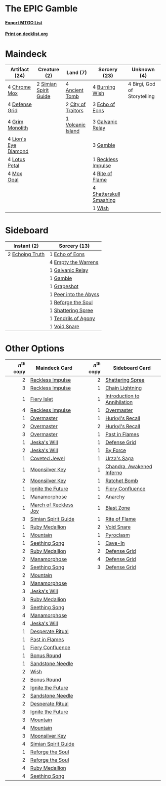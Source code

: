 # The EPIC Gamble

#### [Export MTGO List](../collection/The%20EPIC%20Gamble/The%20EPIC%20Gamble.txt)
#### [Print on decklist.org](http://decklist.org/?deckmain=4%09Ancient%20Tomb%0A4%09Birgi,%20God%20of%20Storytelling%0A4%09Burning%20Wish%0A4%09Chrome%20Mox%0A2%09City%20of%20Traitors%0A4%09Defense%20Grid%0A3%09Echo%20of%20Eons%0A3%09Galvanic%20Relay%0A3%09Gamble%0A4%09Grim%20Monolith%0A4%09Lion's%20Eye%20Diamond%0A4%09Lotus%20Petal%0A4%09Mox%20Opal%0A1%09Reckless%20Impulse%0A4%09Rite%20of%20Flame%0A4%09Shatterskull%20Smashing%0A2%09Simian%20Spirit%20Guide%0A1%09Volcanic%20Island%0A1%09Wish&deckside=1%09Echo%20of%20Eons%0A2%09Echoing%20Truth%0A4%09Empty%20the%20Warrens%0A1%09Galvanic%20Relay%0A1%09Gamble%0A1%09Grapeshot%0A1%09Peer%20into%20the%20Abyss%0A1%09Reforge%20the%20Soul%0A1%09Shattering%20Spree%0A1%09Tendrils%20of%20Agony%0A1%09Void%20Snare)
# Maindeck

|                                        Artifact (24)                                        |                                          Creature (2)                                          |                                         Land (7)                                          |                                           Sorcery (23)                                           |        Unknown (4)         |
|---------------------------------------------------------------------------------------------|------------------------------------------------------------------------------------------------|-------------------------------------------------------------------------------------------|--------------------------------------------------------------------------------------------------|----------------------------|
|4 [Chrome Mox](http://gatherer.wizards.com/Pages/Card/Details.aspx?multiverseid=413761)      |2 [Simian Spirit Guide](http://gatherer.wizards.com/Pages/Card/Details.aspx?multiverseid=442137)|4 [Ancient Tomb](http://gatherer.wizards.com/Pages/Card/Details.aspx?multiverseid=409567)  |4 [Burning Wish](http://gatherer.wizards.com/Pages/Card/Details.aspx?multiverseid=416909)         |4 Birgi, God of Storytelling|
|4 [Defense Grid](http://gatherer.wizards.com/Pages/Card/Details.aspx?multiverseid=45481)     |                                                                                                |2 [City of Traitors](http://gatherer.wizards.com/Pages/Card/Details.aspx?multiverseid=6168)|3 [Echo of Eons](http://gatherer.wizards.com/Pages/Card/Details.aspx?multiverseid=463995)         |                            |
|4 [Grim Monolith](http://gatherer.wizards.com/Pages/Card/Details.aspx?multiverseid=12626)    |                                                                                                |1 [Volcanic Island](http://gatherer.wizards.com/Pages/Card/Details.aspx?multiverseid=887)  |3 [Galvanic Relay](http://gatherer.wizards.com/Pages/Card/Details.aspx?multiverseid=522203)       |                            |
|4 [Lion's Eye Diamond](http://gatherer.wizards.com/Pages/Card/Details.aspx?multiverseid=3255)|                                                                                                |                                                                                           |3 [Gamble](http://gatherer.wizards.com/Pages/Card/Details.aspx?multiverseid=413674)               |                            |
|4 [Lotus Petal](http://gatherer.wizards.com/Pages/Card/Details.aspx?multiverseid=420602)     |                                                                                                |                                                                                           |1 [Reckless Impulse](http://gatherer.wizards.com/Pages/Card/Details.aspx?multiverseid=541032)     |                            |
|4 [Mox Opal](http://gatherer.wizards.com/Pages/Card/Details.aspx?multiverseid=397719)        |                                                                                                |                                                                                           |4 [Rite of Flame](http://gatherer.wizards.com/Pages/Card/Details.aspx?multiverseid=121217)        |                            |
|                                                                                             |                                                                                                |                                                                                           |4 [Shatterskull Smashing](http://gatherer.wizards.com/Pages/Card/Details.aspx?multiverseid=491802)|                            |
|                                                                                             |                                                                                                |                                                                                           |1 [Wish](http://gatherer.wizards.com/Pages/Card/Details.aspx?multiverseid=527453)                 |                            |


# Sideboard

|                                       Instant (2)                                        |                                          Sorcery (13)                                          |
|------------------------------------------------------------------------------------------|------------------------------------------------------------------------------------------------|
|2 [Echoing Truth](http://gatherer.wizards.com/Pages/Card/Details.aspx?multiverseid=405212)|1 [Echo of Eons](http://gatherer.wizards.com/Pages/Card/Details.aspx?multiverseid=463995)       |
|                                                                                          |4 [Empty the Warrens](http://gatherer.wizards.com/Pages/Card/Details.aspx?multiverseid=426587)  |
|                                                                                          |1 [Galvanic Relay](http://gatherer.wizards.com/Pages/Card/Details.aspx?multiverseid=522203)     |
|                                                                                          |1 [Gamble](http://gatherer.wizards.com/Pages/Card/Details.aspx?multiverseid=413674)             |
|                                                                                          |1 [Grapeshot](http://gatherer.wizards.com/Pages/Card/Details.aspx?multiverseid=426588)          |
|                                                                                          |1 [Peer into the Abyss](http://gatherer.wizards.com/Pages/Card/Details.aspx?multiverseid=485440)|
|                                                                                          |1 [Reforge the Soul](http://gatherer.wizards.com/Pages/Card/Details.aspx?multiverseid=278256)   |
|                                                                                          |1 [Shattering Spree](http://gatherer.wizards.com/Pages/Card/Details.aspx?multiverseid=456224)   |
|                                                                                          |1 [Tendrils of Agony](http://gatherer.wizards.com/Pages/Card/Details.aspx?multiverseid=45842)   |
|                                                                                          |1 [Void Snare](http://gatherer.wizards.com/Pages/Card/Details.aspx?multiverseid=383429)         |


# Other Options

|*n*<sup>th</sup> copy|                                         Maindeck Card                                          |*n*<sup>th</sup> copy|                                            Sideboard Card                                             |
|--------------------:|------------------------------------------------------------------------------------------------|--------------------:|-------------------------------------------------------------------------------------------------------|
|                    2|[Reckless Impulse](http://gatherer.wizards.com/Pages/Card/Details.aspx?multiverseid=541032)     |                    2|[Shattering Spree](http://gatherer.wizards.com/Pages/Card/Details.aspx?multiverseid=456224)            |
|                    3|[Reckless Impulse](http://gatherer.wizards.com/Pages/Card/Details.aspx?multiverseid=541032)     |                    1|[Chain Lightning](http://gatherer.wizards.com/Pages/Card/Details.aspx?multiverseid=446139)             |
|                    1|[Fiery Islet](http://gatherer.wizards.com/Pages/Card/Details.aspx?multiverseid=464187)          |                    1|[Introduction to Annihilation](http://gatherer.wizards.com/Pages/Card/Details.aspx?multiverseid=513479)|
|                    4|[Reckless Impulse](http://gatherer.wizards.com/Pages/Card/Details.aspx?multiverseid=541032)     |                    1|[Overmaster](http://gatherer.wizards.com/Pages/Card/Details.aspx?multiverseid=29868)                   |
|                    1|[Overmaster](http://gatherer.wizards.com/Pages/Card/Details.aspx?multiverseid=29868)            |                    1|[Hurkyl's Recall](http://gatherer.wizards.com/Pages/Card/Details.aspx?multiverseid=135260)             |
|                    2|[Overmaster](http://gatherer.wizards.com/Pages/Card/Details.aspx?multiverseid=29868)            |                    2|[Hurkyl's Recall](http://gatherer.wizards.com/Pages/Card/Details.aspx?multiverseid=135260)             |
|                    3|[Overmaster](http://gatherer.wizards.com/Pages/Card/Details.aspx?multiverseid=29868)            |                    1|[Past in Flames](http://gatherer.wizards.com/Pages/Card/Details.aspx?multiverseid=420748)              |
|                    1|[Jeska's Will](http://gatherer.wizards.com/Pages/Card/Details.aspx?multiverseid=497707)         |                    1|[Defense Grid](http://gatherer.wizards.com/Pages/Card/Details.aspx?multiverseid=45481)                 |
|                    2|[Jeska's Will](http://gatherer.wizards.com/Pages/Card/Details.aspx?multiverseid=497707)         |                    1|[By Force](http://gatherer.wizards.com/Pages/Card/Details.aspx?multiverseid=426825)                    |
|                    1|[Coveted Jewel](http://gatherer.wizards.com/Pages/Card/Details.aspx?multiverseid=450655)        |                    1|[Urza's Saga](http://gatherer.wizards.com/Pages/Card/Details.aspx?multiverseid=522335)                 |
|                    1|[Moonsilver Key](http://gatherer.wizards.com/Pages/Card/Details.aspx?multiverseid=535052)       |                    1|[Chandra, Awakened Inferno](http://gatherer.wizards.com/Pages/Card/Details.aspx?multiverseid=466881)   |
|                    2|[Moonsilver Key](http://gatherer.wizards.com/Pages/Card/Details.aspx?multiverseid=535052)       |                    1|[Ratchet Bomb](http://gatherer.wizards.com/Pages/Card/Details.aspx?multiverseid=370623)                |
|                    1|[Ignite the Future](http://gatherer.wizards.com/Pages/Card/Details.aspx?multiverseid=470573)    |                    1|[Fiery Confluence](http://gatherer.wizards.com/Pages/Card/Details.aspx?multiverseid=405230)            |
|                    1|[Manamorphose](http://gatherer.wizards.com/Pages/Card/Details.aspx?multiverseid=370568)         |                    1|[Anarchy](http://gatherer.wizards.com/Pages/Card/Details.aspx?multiverseid=2606)                       |
|                    1|[March of Reckless Joy](http://gatherer.wizards.com/Pages/Card/Details.aspx?multiverseid=548458)|                    1|[Blast Zone](http://gatherer.wizards.com/Pages/Card/Details.aspx?multiverseid=461171)                  |
|                    3|[Simian Spirit Guide](http://gatherer.wizards.com/Pages/Card/Details.aspx?multiverseid=442137)  |                    1|[Rite of Flame](http://gatherer.wizards.com/Pages/Card/Details.aspx?multiverseid=121217)               |
|                    1|[Ruby Medallion](http://gatherer.wizards.com/Pages/Card/Details.aspx?multiverseid=389659)       |                    2|[Void Snare](http://gatherer.wizards.com/Pages/Card/Details.aspx?multiverseid=383429)                  |
|                    1|[Mountain](http://gatherer.wizards.com/Pages/Card/Details.aspx?multiverseid=439859)             |                    1|[Pyroclasm](http://gatherer.wizards.com/Pages/Card/Details.aspx?multiverseid=129801)                   |
|                    1|[Seething Song](http://gatherer.wizards.com/Pages/Card/Details.aspx?multiverseid=83377)         |                    1|[Cave-In](http://gatherer.wizards.com/Pages/Card/Details.aspx?multiverseid=19725)                      |
|                    2|[Ruby Medallion](http://gatherer.wizards.com/Pages/Card/Details.aspx?multiverseid=389659)       |                    2|[Defense Grid](http://gatherer.wizards.com/Pages/Card/Details.aspx?multiverseid=45481)                 |
|                    2|[Manamorphose](http://gatherer.wizards.com/Pages/Card/Details.aspx?multiverseid=370568)         |                    4|[Defense Grid](http://gatherer.wizards.com/Pages/Card/Details.aspx?multiverseid=45481)                 |
|                    2|[Seething Song](http://gatherer.wizards.com/Pages/Card/Details.aspx?multiverseid=83377)         |                    3|[Defense Grid](http://gatherer.wizards.com/Pages/Card/Details.aspx?multiverseid=45481)                 |
|                    2|[Mountain](http://gatherer.wizards.com/Pages/Card/Details.aspx?multiverseid=439859)             |                     |                                                                                                       |
|                    3|[Manamorphose](http://gatherer.wizards.com/Pages/Card/Details.aspx?multiverseid=370568)         |                     |                                                                                                       |
|                    3|[Jeska's Will](http://gatherer.wizards.com/Pages/Card/Details.aspx?multiverseid=497707)         |                     |                                                                                                       |
|                    3|[Ruby Medallion](http://gatherer.wizards.com/Pages/Card/Details.aspx?multiverseid=389659)       |                     |                                                                                                       |
|                    3|[Seething Song](http://gatherer.wizards.com/Pages/Card/Details.aspx?multiverseid=83377)         |                     |                                                                                                       |
|                    4|[Manamorphose](http://gatherer.wizards.com/Pages/Card/Details.aspx?multiverseid=370568)         |                     |                                                                                                       |
|                    4|[Jeska's Will](http://gatherer.wizards.com/Pages/Card/Details.aspx?multiverseid=497707)         |                     |                                                                                                       |
|                    1|[Desperate Ritual](http://gatherer.wizards.com/Pages/Card/Details.aspx?multiverseid=80275)      |                     |                                                                                                       |
|                    1|[Past in Flames](http://gatherer.wizards.com/Pages/Card/Details.aspx?multiverseid=420748)       |                     |                                                                                                       |
|                    1|[Fiery Confluence](http://gatherer.wizards.com/Pages/Card/Details.aspx?multiverseid=405230)     |                     |                                                                                                       |
|                    1|[Bonus Round](http://gatherer.wizards.com/Pages/Card/Details.aspx?multiverseid=446024)          |                     |                                                                                                       |
|                    1|[Sandstone Needle](http://gatherer.wizards.com/Pages/Card/Details.aspx?multiverseid=19645)      |                     |                                                                                                       |
|                    2|[Wish](http://gatherer.wizards.com/Pages/Card/Details.aspx?multiverseid=527453)                 |                     |                                                                                                       |
|                    2|[Bonus Round](http://gatherer.wizards.com/Pages/Card/Details.aspx?multiverseid=446024)          |                     |                                                                                                       |
|                    2|[Ignite the Future](http://gatherer.wizards.com/Pages/Card/Details.aspx?multiverseid=470573)    |                     |                                                                                                       |
|                    2|[Sandstone Needle](http://gatherer.wizards.com/Pages/Card/Details.aspx?multiverseid=19645)      |                     |                                                                                                       |
|                    2|[Desperate Ritual](http://gatherer.wizards.com/Pages/Card/Details.aspx?multiverseid=80275)      |                     |                                                                                                       |
|                    3|[Ignite the Future](http://gatherer.wizards.com/Pages/Card/Details.aspx?multiverseid=470573)    |                     |                                                                                                       |
|                    3|[Mountain](http://gatherer.wizards.com/Pages/Card/Details.aspx?multiverseid=439859)             |                     |                                                                                                       |
|                    4|[Mountain](http://gatherer.wizards.com/Pages/Card/Details.aspx?multiverseid=439859)             |                     |                                                                                                       |
|                    3|[Moonsilver Key](http://gatherer.wizards.com/Pages/Card/Details.aspx?multiverseid=535052)       |                     |                                                                                                       |
|                    4|[Simian Spirit Guide](http://gatherer.wizards.com/Pages/Card/Details.aspx?multiverseid=442137)  |                     |                                                                                                       |
|                    1|[Reforge the Soul](http://gatherer.wizards.com/Pages/Card/Details.aspx?multiverseid=278256)     |                     |                                                                                                       |
|                    2|[Reforge the Soul](http://gatherer.wizards.com/Pages/Card/Details.aspx?multiverseid=278256)     |                     |                                                                                                       |
|                    4|[Ruby Medallion](http://gatherer.wizards.com/Pages/Card/Details.aspx?multiverseid=389659)       |                     |                                                                                                       |
|                    4|[Seething Song](http://gatherer.wizards.com/Pages/Card/Details.aspx?multiverseid=83377)         |                     |                                                                                                       |

